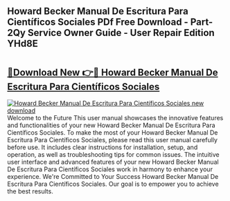 ## Howard Becker Manual De Escritura Para Científicos Sociales PDf Free Download - Part-2Qy Service Owner Guide - User Repair Edition YHd8E

# <h2><a href="http://bc28539.oget.top/?id=Howard+Becker+Manual+De+Escritura+Para+Cient%c3%adficos+Sociales">🔗Download New 👉🔴 Howard Becker Manual De Escritura Para Científicos Sociales</a></h2>

[![Howard Becker Manual De Escritura Para Científicos Sociales new download](https://i.imgur.com/5g1atiW.png)](http://bc28539.oget.top/?id=Howard+Becker+Manual+De+Escritura+Para+Cient%c3%adficos+Sociales)
Welcome to the Future This user manual showcases the innovative features and functionalities of your new Howard Becker Manual De Escritura Para Científicos Sociales. To make the most of your Howard Becker Manual De Escritura Para Científicos Sociales, please read this user manual carefully before use. It includes clear instructions for installation, setup, and operation, as well as troubleshooting tips for common issues. The intuitive user interface and advanced features of your new Howard Becker Manual De Escritura Para Científicos Sociales work in harmony to enhance your experience. We're Committed to Your Success Howard Becker Manual De Escritura Para Científicos Sociales. Our goal is to empower you to achieve the best results.
